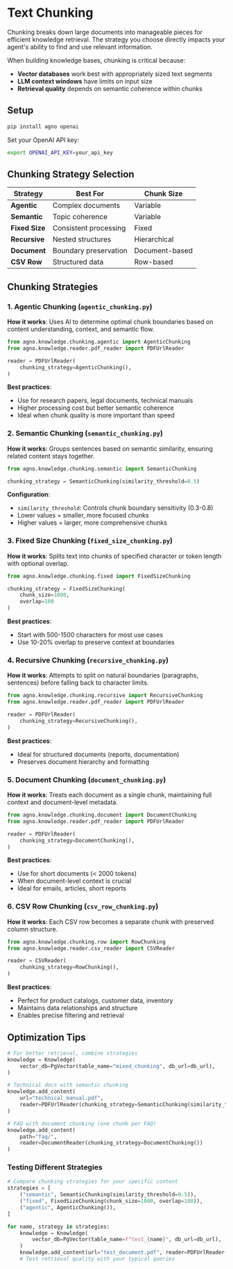 # Text Chunking

Chunking breaks down large documents into manageable pieces for efficient knowledge retrieval. The strategy you choose directly impacts your agent's ability to find and use relevant information.


When building knowledge bases, chunking is critical because:
- **Vector databases** work best with appropriately sized text segments
- **LLM context windows** have limits on input size
- **Retrieval quality** depends on semantic coherence within chunks

## Setup

```bash
pip install agno openai
```

Set your OpenAI API key:
```bash
export OPENAI_API_KEY=your_api_key
```

## Chunking Strategy Selection

| Strategy | Best For | Chunk Size |
|----------|----------|------------|
| **Agentic** | Complex documents | Variable |
| **Semantic** | Topic coherence | Variable |
| **Fixed Size** | Consistent processing | Fixed |
| **Recursive** | Nested structures | Hierarchical |
| **Document** | Boundary preservation | Document-based |
| **CSV Row** | Structured data | Row-based |

## Chunking Strategies

### 1. Agentic Chunking (`agentic_chunking.py`)

**How it works**: Uses AI to determine optimal chunk boundaries based on content understanding, context, and semantic flow.

```python
from agno.knowledge.chunking.agentic import AgenticChunking
from agno.knowledge.reader.pdf_reader import PDFUrlReader

reader = PDFUrlReader(
    chunking_strategy=AgenticChunking(),
)
```

**Best practices**:
- Use for research papers, legal documents, technical manuals
- Higher processing cost but better semantic coherence
- Ideal when chunk quality is more important than speed

### 2. Semantic Chunking (`semantic_chunking.py`)

**How it works**: Groups sentences based on semantic similarity, ensuring related content stays together.

```python
from agno.knowledge.chunking.semantic import SemanticChunking

chunking_strategy = SemanticChunking(similarity_threshold=0.5)
```

**Configuration**:
- `similarity_threshold`: Controls chunk boundary sensitivity (0.3-0.8)
- Lower values = smaller, more focused chunks
- Higher values = larger, more comprehensive chunks

### 3. Fixed Size Chunking (`fixed_size_chunking.py`)

**How it works**: Splits text into chunks of specified character or token length with optional overlap.

```python
from agno.knowledge.chunking.fixed import FixedSizeChunking

chunking_strategy = FixedSizeChunking(
    chunk_size=1000,
    overlap=100
)
```

**Best practices**:
- Start with 500-1500 characters for most use cases
- Use 10-20% overlap to preserve context at boundaries

### 4. Recursive Chunking (`recursive_chunking.py`)

**How it works**: Attempts to split on natural boundaries (paragraphs, sentences) before falling back to character limits.

```python
from agno.knowledge.chunking.recursive import RecursiveChunking
from agno.knowledge.reader.pdf_reader import PDFUrlReader

reader = PDFUrlReader(
    chunking_strategy=RecursiveChunking(),
)
```

**Best practices**:
- Ideal for structured documents (reports, documentation)
- Preserves document hierarchy and formatting

### 5. Document Chunking (`document_chunking.py`)

**How it works**: Treats each document as a single chunk, maintaining full context and document-level metadata.

```python
from agno.knowledge.chunking.document import DocumentChunking
from agno.knowledge.reader.pdf_reader import PDFUrlReader

reader = PDFUrlReader(
    chunking_strategy=DocumentChunking(),
)
```

**Best practices**:
- Use for short documents (< 2000 tokens)
- When document-level context is crucial
- Ideal for emails, articles, short reports

### 6. CSV Row Chunking (`csv_row_chunking.py`)

**How it works**: Each CSV row becomes a separate chunk with preserved column structure.

```python
from agno.knowledge.chunking.row import RowChunking
from agno.knowledge.reader.csv_reader import CSVReader

reader = CSVReader(
    chunking_strategy=RowChunking(),
)
```

**Best practices**:
- Perfect for product catalogs, customer data, inventory
- Maintains data relationships and structure
- Enables precise filtering and retrieval

## Optimization Tips

```python
# For better retrieval, combine strategies
knowledge = Knowledge(
    vector_db=PgVector(table_name="mixed_chunking", db_url=db_url),
)

# Technical docs with semantic chunking
knowledge.add_content(
    url="technical_manual.pdf",
    reader=PDFUrlReader(chunking_strategy=SemanticChunking(similarity_threshold=0.6))
)

# FAQ with document chunking (one chunk per FAQ)
knowledge.add_content(
    path="faq/",
    reader=DocumentReader(chunking_strategy=DocumentChunking())
)
```

### Testing Different Strategies

```python
# Compare chunking strategies for your specific content
strategies = [
    ("semantic", SemanticChunking(similarity_threshold=0.5)),
    ("fixed", FixedSizeChunking(chunk_size=1000, overlap=100)),
    ("agentic", AgenticChunking()),
]

for name, strategy in strategies:
    knowledge = Knowledge(
        vector_db=PgVector(table_name=f"test_{name}", db_url=db_url),
    )
    knowledge.add_content(url="test_document.pdf", reader=PDFUrlReader(chunking_strategy=strategy))
    # Test retrieval quality with your typical queries
```